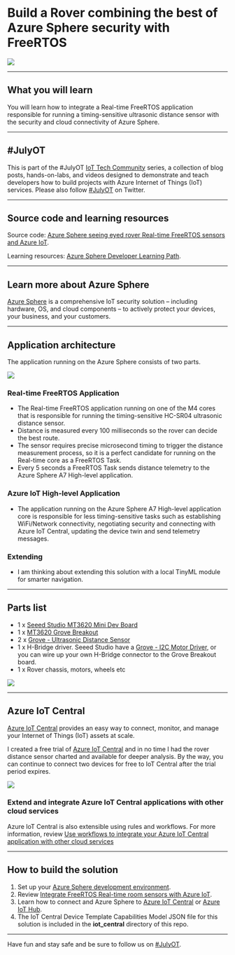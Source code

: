 # Build a Rover combining the best of Azure Sphere security with FreeRTOS

![](https://raw.githubusercontent.com/gloveboxes/Azure-Sphere-Rover-Bot-FreeRTOS-with-Azure-IoT/master/resources/architecture.png)

---

## What you will learn

You will learn how to integrate a Real-time FreeRTOS application responsible for running a timing-sensitive ultrasonic distance sensor with the security and cloud connectivity of Azure Sphere.

---

## #JulyOT

This is part of the #JulyOT [IoT Tech Community](http://aka.ms/julyot) series, a collection of blog posts, hands-on-labs, and videos designed to demonstrate and teach developers how to build projects with Azure Internet of Things (IoT) services. Please also follow [#JulyOT](https://twitter.com/hashtag/JulyOT) on Twitter.

---

## Source code and learning resources

Source code: [Azure Sphere seeing eyed rover Real-time FreeRTOS sensors and Azure IoT](https://gloveboxes.github.io/Azure-Sphere-Rover-Bot-FreeRTOS-with-Azure-IoT/).

Learning resources: [Azure Sphere Developer Learning Path](https://github.com/gloveboxes/Azure-Sphere-Learning-Path).

---

## Learn more about Azure Sphere

[Azure Sphere](https://azure.microsoft.com/en-au/services/azure-sphere/?WT.mc_id=julyot-rover-dglover) is a comprehensive IoT security solution – including hardware, OS, and cloud components – to actively protect your devices, your business, and your customers.

---

## Application architecture

The application running on the Azure Sphere consists of two parts.

![](https://raw.githubusercontent.com/gloveboxes/Azure-Sphere-Rover-Bot-FreeRTOS-with-Azure-IoT/master/resources/application-architecture.png)

### Real-time FreeRTOS Application

* The Real-time FreeRTOS application running on one of the M4 cores that is responsible for running the timing-sensitive HC-SR04 ultrasonic distance sensor.
* Distance is measured every 100 milliseconds so the rover can decide the best route.
* The sensor requires precise microsecond timing to trigger the distance measurement process, so it is a perfect candidate for running on the Real-time core as a FreeRTOS Task.
* Every 5 seconds a FreeRTOS Task sends distance telemetry to the Azure Sphere A7 High-level application.

### Azure IoT High-level Application

* The application running on the Azure Sphere A7 High-level application core is responsible for less timing-sensitive tasks such as establishing WiFi/Network connectivity, negotiating security and connecting with Azure IoT Central, updating the device twin and send telemetry messages.

### Extending

* I am thinking about extending this solution with a local TinyML module for smarter navigation.

---

## Parts list

* 1 x [Seeed Studio MT3620 Mini Dev Board](https://www.seeedstudio.com/mt3620-for-azure-sphere)
* 1 x [MT3620 Grove Breakout](https://www.seeedstudio.com/MT3620-Grove-Breakout-p-4043.html)
* 2 x [Grove - Ultrasonic Distance Sensor](https://www.seeedstudio.com/Grove-Ultrasonic-Distance-Sensor.html)
* 1 x H-Bridge driver. Seeed Studio have a [Grove - I2C Motor Driver](https://wiki.seeedstudio.com/Grove-I2C_Motor_Driver_V1.3/), or you can wire up your own H-Bridge connector to the Grove Breakout board.
* 1 x Rover chassis, motors, wheels etc

![](https://raw.githubusercontent.com/gloveboxes/Azure-Sphere-Rover-Bot-FreeRTOS-with-Azure-IoT/master/resources/IMG_0172_cropped.jpg)

---

## Azure IoT Central

[Azure IoT Central](https://azure.microsoft.com/en-in/services/iot-central/?WT.mc_id=julyot-rover-dglover) provides an easy way to connect, monitor, and manage your Internet of Things (IoT) assets at scale.

I created a free trial of [Azure IoT Central](https://azure.microsoft.com/en-gb/services/iot-central/?WT.mc_id=julyot-rover-dglover) and in no time I had the rover distance sensor charted and available for deeper analysis. By the way, you can continue to connect two devices for free to IoT Central after the trial period expires.

![](https://raw.githubusercontent.com/gloveboxes/Azure-Sphere-Rover-Bot-FreeRTOS-with-Azure-IoT/master/resources/iot-central-distance-chart.png)

### Extend and integrate Azure IoT Central applications with other cloud services

Azure IoT Central is also extensible using rules and workflows. For more information, review [Use workflows to integrate your Azure IoT Central application with other cloud services](https://docs.microsoft.com/en-us/azure/iot-central/core/howto-configure-rules-advanced?WT.mc_id=julyot-rover-dglover)

---

## How to build the solution

1. Set up your [Azure Sphere development environment](https://github.com/gloveboxes/Azure-Sphere-Learning-Path/tree/master/zdocs_visual_studio_iot_central/Lab_0_Introduction_and_Lab_Set_Up).
2. Review [Integrate FreeRTOS Real-time room sensors with Azure IoT](https://github.com/gloveboxes/Azure-Sphere-Learning-Path/tree/master/zdocs_visual_studio_iot_central/Lab_5_FreeRTOS_and_Inter-Core_Messaging).
3. Learn how to connect and Azure Sphere to [Azure IoT Central](https://github.com/gloveboxes/Azure-Sphere-Learning-Path/tree/master/zdocs_visual_studio_iot_central/Lab_2_Send_Telemetry_to_Azure_IoT_Central) or [Azure IoT Hub](https://github.com/gloveboxes/Azure-Sphere-Learning-Path/tree/master/zdocs_vs_code_iot_hub/Lab_2_Send_Telemetry_to_Azure_IoT_Hub).
4. The IoT Central Device Template Capabilities Model JSON file for this solution is included in the **iot_central** directory of this repo.

---

Have fun and stay safe and be sure to follow us on [#JulyOT](https://twitter.com/hashtag/JulyOT?src=hash&ref_src=twsrc%5Etfw).
